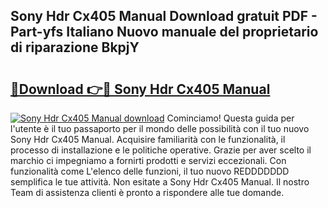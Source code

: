 ## Sony Hdr Cx405 Manual Download gratuit PDF - Part-yfs Italiano Nuovo manuale del proprietario di riparazione BkpjY

# <h2><a href="http://dferqp0.blite.top/?on=Sony+Hdr+Cx405+Manual">🔗Download 👉🔴 Sony Hdr Cx405 Manual</a></h2>

[![Sony Hdr Cx405 Manual download](https://i.imgur.com/lujVjoI.png)](http://dferqp0.blite.top/?on=Sony+Hdr+Cx405+Manual)
Cominciamo! Questa guida per l'utente è il tuo passaporto per il mondo delle possibilità con il tuo nuovo Sony Hdr Cx405 Manual. Acquisire familiarità con le funzionalità, il processo di installazione e le politiche operative. Grazie per aver scelto il marchio ci impegniamo a fornirti prodotti e servizi eccezionali. Con funzionalità come L'elenco delle funzioni, il tuo nuovo REDDDDDDD semplifica le tue attività. Non esitate a Sony Hdr Cx405 Manual. Il nostro Team di assistenza clienti è pronto a rispondere alle tue domande.
